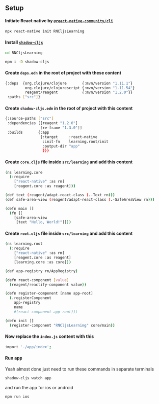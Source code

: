 
## Setup

#### Initiate React native by [`@react-native-community/cli`](https://github.com/react-native-community/cli)

```bash
npx react-native init RNCljsLearning
```

#### Install [`shadow-cljs`](https://github.com/thheller/shadow-cljs)

```bash
cd RNCljsLearning
```

```bash
npm i -D shadow-cljs
```

#### Create `deps.edn` in the root of project with these content

```bash
{:deps  {org.clojure/clojure       {:mvn/version "1.11.1"}
         org.clojure/clojurescript {:mvn/version "1.11.54"}
         reagent/reagent           {:mvn/version "1.2.0"}}
 :paths ["src"]}
```

#### Create `shadow-cljs.edn` in the root of project with this content
```bash
{:source-paths ["src"]
 :dependencies [[reagent "1.2.0"]
                [re-frame "1.3.0"]]
 :builds       {:app
                {:target     :react-native
                 :init-fn    learning.root/init
                 :output-dir "app"
                 }}}
```

#### Create `core.cljs` file inside `src/learning` and add this content
```bash
(ns learning.core
  (:require
    ["react-native" :as rn]
    [reagent.core :as reagent]))

(def text (reagent/adapt-react-class (.-Text rn)))
(def safe-area-view (reagent/adapt-react-class (.-SafeAreaView rn)))

(defn main []
  (fn []
    [safe-area-view
     [text "Hello, World!"]]))

```

#### Create `root.cljs` file inside `src/learning` and add this content

```bash
(ns learning.root
  (:require
    ["react-native" :as rn]
    [reagent.core :as reagent]
    [learning.core :as core]))

(def app-registry rn/AppRegistry)

(defn react-component [value]
  (reagent/reactify-component value))

(defn register-component [name app-root]
  (.registerComponent
    app-registry
    name
    #(react-component app-root)))

(defn init []
  (register-component "RNCljsLearning" core/main))
```

#### Now replace the `index.js` content with this
```bash
import './app/index';
```

#### Run app
Yeah almost done just need to run these commands in separate terminals

```bash
shadow-cljs watch app
```

and run the app for ios or android
```bash
npm run ios
```
